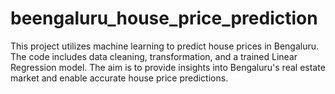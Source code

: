# beengaluru_house_price_prediction
This project utilizes machine learning to predict house prices in Bengaluru. The code includes data cleaning, transformation, and a trained Linear Regression model. The aim is to provide insights into Bengaluru's real estate market and enable accurate house price predictions.
